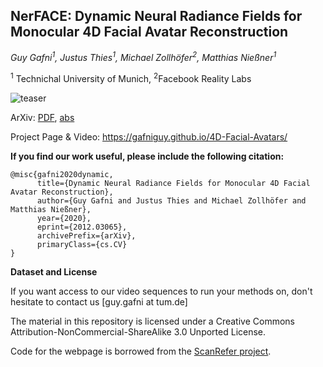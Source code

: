 ## NerFACE: Dynamic Neural Radiance Fields for Monocular 4D Facial Avatar Reconstruction

*Guy Gafni<sup>1</sup>, Justus Thies<sup>1</sup>, Michael Zollhöfer<sup>2</sup>, Matthias Nießner<sup>1</sup>*

<sup>1</sup> Technichal University of Munich, <sup>2</sup>Facebook Reality Labs

![teaser](https://justusthies.github.io/posts/nerface/teaser.jpg)

ArXiv:  <a href="https://arxiv.org/pdf/2012.03065">PDF</a>,  <a href="https://arxiv.org/abs/2012.03065">abs</a>

Project Page & Video: <a href="https://gafniguy.github.io/4D-Facial-Avatars/">https://gafniguy.github.io/4D-Facial-Avatars/</a>


**If you find our work useful, please include the following citation:**

```
@misc{gafni2020dynamic,
      title={Dynamic Neural Radiance Fields for Monocular 4D Facial Avatar Reconstruction}, 
      author={Guy Gafni and Justus Thies and Michael Zollhöfer and Matthias Nießner},
      year={2020},
      eprint={2012.03065},
      archivePrefix={arXiv},
      primaryClass={cs.CV}
}
```


**Dataset and License**

If you want access to our video sequences to run your methods on, don't hesitate to contact us [guy.gafni at tum.de]

The material in this repository is licensed under a Creative Commons Attribution-NonCommercial-ShareAlike 3.0 Unported License.

Code for the webpage is borrowed from the <a href="https://github.com/daveredrum/ScanRefer">ScanRefer project</a>.
